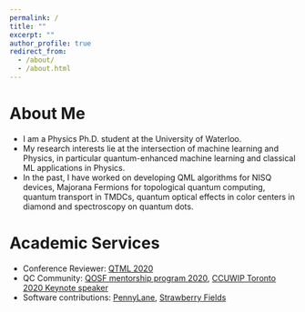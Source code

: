 ```yaml
---
permalink: /
title: ""
excerpt: ""
author_profile: true
redirect_from: 
  - /about/
  - /about.html
---
```


# About Me
* I am a Physics Ph.D. student at the University of Waterloo. 
* My research interests lie at the intersection of machine learning and Physics, in particular quantum-enhanced machine learning and classical ML applications in Physics.
* In the past, I have worked on developing QML algorithms for NISQ devices, Majorana Fermions for topological quantum computing, quantum transport in TMDCs, quantum optical effects in color centers in diamond and spectroscopy on quantum dots. 

# Academic Services
* Conference Reviewer: [QTML 2020](https://www.qtml2020.com/)
* QC Community: [QOSF mentorship program 2020](https://qosf.org/qc_mentorship/), [CCUWIP Toronto 2020 Keynote speaker](https://ccuwip.cap.ca/)  
* Software contributions: [PennyLane](https://pennylane.ai/), [Strawberry Fields](https://strawberryfields.ai/) 
